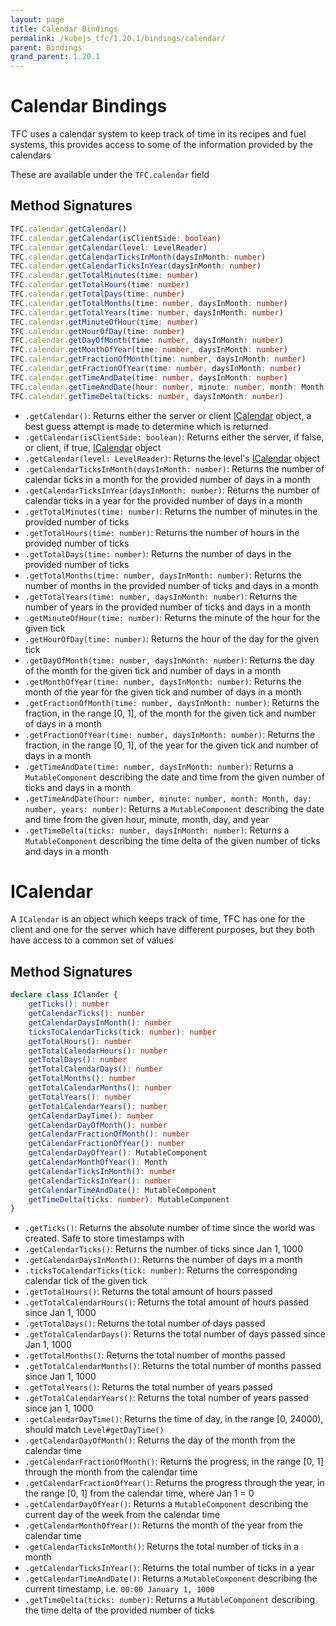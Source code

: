```yaml
---
layout: page
title: Calendar Bindings
permalink: /kubejs_tfc/1.20.1/bindings/calendar/
parent: Bindings
grand_parent: 1.20.1
---
```


# Calendar Bindings

TFC uses a calendar system to keep track of time in its recipes and fuel systems, this provides access to some of the information provided by the calendars

These are available under the `TFC.calendar` field

## Method Signatures

```ts
TFC.calendar.getCalendar()
TFC.calendar.getCalendar(isClientSide: boolean)
TFC.calendar.getCalendar(level: LevelReader)
TFC.calendar.getCalendarTicksInMonth(daysInMonth: number)
TFC.calendar.getCalendarTicksInYear(daysInMonth: number)
TFC.calendar.getTotalMinutes(time: number)
TFC.calendar.getTotalHours(time: number)
TFC.calendar.getTotalDays(time: number)
TFC.calendar.getTotalMonths(time: number, daysInMonth: number)
TFC.calendar.getTotalYears(time: number, daysInMonth: number)
TFC.calendar.getMinuteOfHour(time: number)
TFC.calendar.getHourOfDay(time: number)
TFC.calendar.getDayOfMonth(time: number, daysInMonth: number)
TFC.calendar.getMonthOfYear(time: number, daysInMonth: number)
TFC.calendar.getFractionOfMonth(time: number, daysInMonth: number)
TFC.calendar.getFractionOfYear(time: number, daysInMonth: number)
TFC.calendar.getTimeAndDate(time: number, daysInMonth: number)
TFC.calendar.getTimeAndDate(hour: number, minute: number, month: Month, day: number, years: number)
TFC.calendar.getTimeDelta(ticks: number, daysInMonth: number)
```

- `.getCalendar()`: Returns either the server or client [ICalendar](#icalendar) object, a best guess attempt is made to determine which is returned
- `.getCalendar(isClientSide: boolean)`: Returns either the server, if false, or client, if true, [ICalendar](#icalendar) object
- `.getCalendar(level: LevelReader)`: Returns the level's [ICalendar](#icalendar) object
- `.getCalendarTicksInMonth(daysInMonth: number)`: Returns the number of calendar ticks in a month for the provided number of days in a month
- `.getCalendarTicksInYear(daysInMonth: number)`: Returns the number of calendar ticks in a year for the provided number of days in a month
- `.getTotalMinutes(time: number)`: Returns the number of minutes in the provided number of ticks
- `.getTotalHours(time: number)`: Returns the number of hours in the provided number of ticks
- `.getTotalDays(time: number)`: Returns the number of days in the provided number of ticks
- `.getTotalMonths(time: number, daysInMonth: number)`: Returns the number of months in the provided number of ticks and days in a month
- `.getTotalYears(time: number, daysInMonth: number)`: Returns the number of years in the provided number of ticks and days in a month
- `.getMinuteOfHour(time: number)`: Returns the minute of the hour for the given tick
- `.getHourOfDay(time: number)`: Returns the hour of the day for the given tick
- `.getDayOfMonth(time: number, daysInMonth: number)`: Returns the day of the month for the given tick and number of days in a month
- `.getMonthOfYear(time: number, daysInMonth: number)`: Returns the month of the year for the given tick and number of days in a month
- `.getFractionOfMonth(time: number, daysInMonth: number)`: Returns the fraction, in the range [0, 1], of the month for the given tick and number of days in a month
- `.getFractionOfYear(time: number, daysInMonth: number)`: Returns the fraction, in the range [0, 1], of the year for the given tick and number of days in a month
- `.getTimeAndDate(time: number, daysInMonth: number)`: Returns a `MutableComponent` describing the date and time from the given number of ticks and days in a month
- `.getTimeAndDate(hour: number, minute: number, month: Month, day: number, years: number)`: Returns a `MutableComponent` describing the date and time from the given hour, minute, month, day, and year
- `.getTimeDelta(ticks: number, daysInMonth: number)`: Returns a `MutableComponent` describing the time delta of the given number of ticks and days in a month

# ICalendar

A `ICalendar` is an object which keeps track of time, TFC has one for the client and one for the server which have different purposes, but they both have access to a common set of values

## Method Signatures

```ts
declare class IClander {
    getTicks(): number
    getCalendarTicks(): number
    getCalendarDaysInMonth(): number
    ticksToCalendarTicks(tick: number): number
    getTotalHours(): number
    getTotalCalendarHours(): number
    getTotalDays(): number
    getTotalCalendarDays(): number
    getTotalMonths(): number
    getTotalCalendarMonths(): number
    getTotalYears(): number
    getTotalCalendarYears(): number
    getCalendarDayTime(): number
    getCalendarDayOfMonth(): number
    getCalendarFractionOfMonth(): number
    getCalendarFractionOfYear(): number
    getCalendarDayOfYear(): MutableComponent
    getCalendarMonthOfYear(): Month
    getCalendarTicksInMonth(): number
    getCalendarTicksInYear(): number
    getCalendarTimeAndDate(): MutableComponent
    getTimeDelta(ticks: number): MutableComponent
}
```

- `.getTicks()`: Returns the absolute number of time since the world was created. Safe to store timestamps with
- `.getCalendarTicks()`: Returns the number of ticks since Jan 1, 1000
- `.getCalendarDaysInMonth()`: Returns the number of days in a month
- `.ticksToCalendarTicks(tick: number)`: Returns the corresponding calendar tick of the given tick
- `.getTotalHours()`: Returns the total amount of hours passed
- `.getTotalCalendarHours()`: Returns the total amount of hours passed since Jan 1, 1000
- `.getTotalDays()`: Returns the total number of days passed
- `.getTotalCalendarDays()`: Returns the total number of days passed since Jan 1, 1000
- `.getTotalMonths()`: Returns the total number of months passed
- `.getTotalCalendarMonths()`: Returns the total number of months passed since Jan 1, 1000
- `.getTotalYears()`: Returns the total number of years passed
- `.getTotalCalendarYears()`: Returns the total number of years passed since jan 1, 1000
- `.getCalendarDayTime()`: Returns the time of day, in the range [0, 24000), should match `Level#getDayTime()`
- `.getCalendarDayOfMonth()`: Returns the day of the month from the calendar time
- `.getCalendarFractionOfMonth()`: Returns the progress, in the range [0, 1] through the month from the calendar time
- `.getCalendarFractionOfYear()`: Returns the progress through the year, in the range [0, 1] from the calendar time, where Jan 1 = 0
- `.getCalendarDayOfYear()`: Returns a `MutableComponent` describing the current day of the week from the calendar time
- `.getCalendarMonthOfYear()`: Returns the month of the year from the calendar time
- `.getCalendarTicksInMonth()`: Returns the total number of ticks in a month
- `.getCalendarTicksInYear()`: Returns the total number of ticks in a year
- `.getCalendarTimeAndDate()`: Returns a `MutableComponent` describing the current timestamp, i.e. `00:00 January 1, 1000`
- `.getTimeDelta(ticks: number)`: Returns a `MutableComponent` describing the time delta of the provided number of ticks
